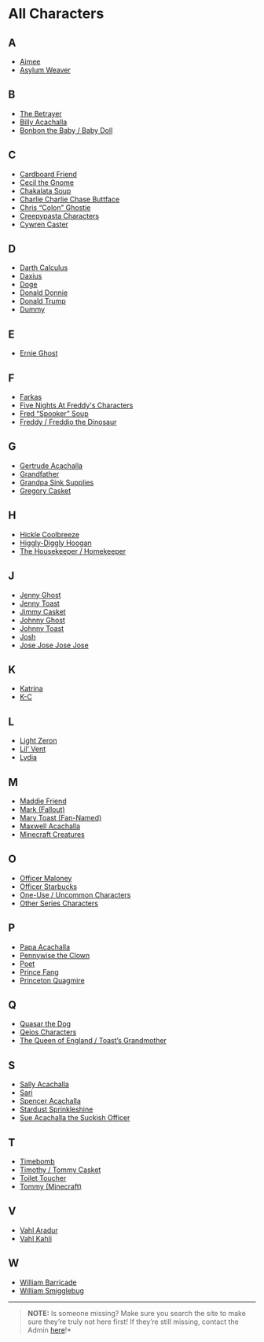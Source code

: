 # All Characters

## **A**
- [Aimee](5.Characters/Aimee.html)
- [Asylum Weaver]()

## **B**
- [The Betrayer]()
- [Billy Acachalla](5.Characters/Billy_Acachalla.html)
- [Bonbon the Baby / Baby Doll]()

## **C**
- [Cardboard Friend](5.Characters/Cardboard_Friend.html)
- [Cecil the Gnome]()
- [Chakalata Soup](5.Characters/Chakalata_Soup.html)
- [Charlie Charlie Chase Buttface]()
- [Chris “Colon” Ghostie](5.Characters/Chris_Colon_Ghostie.html)
- [Creepypasta Characters](5.Characters/Creepypastas.html)
- [Cywren Caster]()

## **D**
- [Darth Calculus]()
- [Daxius]()
- [Doge]()
- [Donald Donnie]()
- [Donald Trump]()
- [Dummy]()

## **E**
- [Ernie Ghost]()

## **F**
- [Farkas]()
- [Five Nights At Freddy's Characters](5.Characters/FNAF_Animatronics.html)
- [Fred “Spooker” Soup](5.Characters/Fred_Spooker_Soup.html)
- [Freddy / Freddio the Dinosaur]()

## **G**
- [Gertrude Acachalla](5.Characters/Gertrude_Acachalla.html)
- [Grandfather]()
- [Grandpa Sink Supplies]()
- [Gregory Casket](5.Characters/Gregory_Casket.html)

## **H**
- [Hickle Coolbreeze]()
- [Higgly-Diggly Hoogan](5.Characters/Higgly-Diggly_Hoogan.html)
- [The Housekeeper / Homekeeper](5.Characters/Housekeeper.html)

## **J**
- [Jenny Ghost]()
- [Jenny Toast]()
- [Jimmy Casket](5.Characters/Jimmy_Casket.html)
- [Johnny Ghost](5.Characters/Johnny_Ghost.html)
- [Johnny Toast](5.Characters/Johnny_Toast.html)
- [Josh]()
- [Jose Jose Jose Jose]()

## **K**
- [Katrina]()
- [K-C]()

## **L**
- [Light Zeron]()
- [Lil’ Vent]()
- [Lydia]()

## **M**
- [Maddie Friend](5.Characters/Maddie_Friend.html)
- [Mark \(Fallout)]()
- [Mary Toast \(Fan-Named)]()
- [Maxwell Acachalla](5.Characters/Maxwell_Acachalla.html)
- [Minecraft Creatures]()

## **O**
- [Officer Maloney](5.Characters/Officer_Maloney.html)
- [Officer Starbucks]()
- [One-Use / Uncommon Characters](5.Characters/One-Use_Uncommon.html)
- [Other Series Characters]()

## **P**
- [Papa Acachalla](5.Characters/Papa_Acachalla.html)
- [Pennywise the Clown]()
- [Poet]()
- [Prince Fang]()
- [Princeton Quagmire](5.Characters/Princeton_Quagmire.html)

## **Q**
- [Quasar the Dog](5.Characters/Quasar_the_Dog.html)
- [Qeios Characters]()
- [The Queen of England / Toast’s Grandmother](5.Characters/Queen_of_England.html)

## **S**
- [Sally Acachalla](5.Characters/Sally_Acachalla.html)
- [Sari]()
- [Spencer Acachalla]()
- [Stardust Sprinkleshine]()
- [Sue Acachalla the Suckish Officer](5.Characters/Sue_Acachalla-Suckish_Officer.html)

## **T**
- [Timebomb]()
- [Timothy / Tommy Casket]()
- [Toilet Toucher](5.Characters/Toilet_Toucher.html)
- [Tommy \(Minecraft)]()

## **V**
- [Vahl Aradur]()
- [Vahl Kahli]()

## **W**
- [William Barricade](5.Characters/William_Barricade.html)
- [William Smigglebug]()

----

> **NOTE:** Is someone missing? Make sure you search the site to make sure they’re truly not here first! If they’re still missing, contact the Admin [here](chapter_2.html)!*